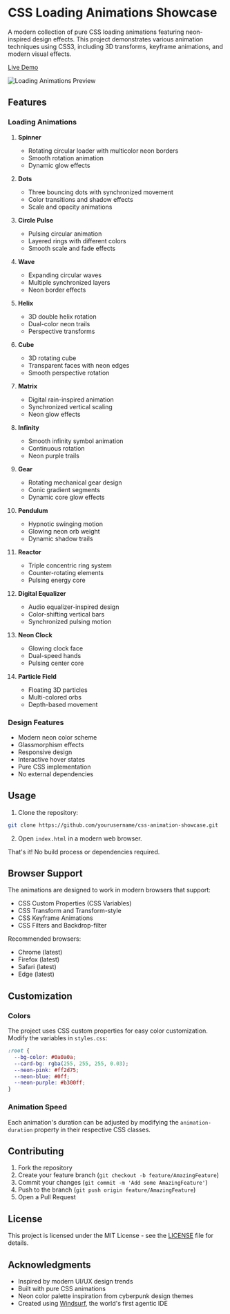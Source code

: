 # CSS Loading Animations Showcase

A modern collection of pure CSS loading animations featuring neon-inspired design effects. This project demonstrates various animation techniques using CSS3, including 3D transforms, keyframe animations, and modern visual effects.

 [Live Demo](https://shasikhan.github.io/css-loading-animations/)

![Loading Animations Preview](preview.gif)

## Features

### Loading Animations

1. **Spinner**

   - Rotating circular loader with multicolor neon borders
   - Smooth rotation animation
   - Dynamic glow effects

2. **Dots**

   - Three bouncing dots with synchronized movement
   - Color transitions and shadow effects
   - Scale and opacity animations

3. **Circle Pulse**

   - Pulsing circular animation
   - Layered rings with different colors
   - Smooth scale and fade effects

4. **Wave**

   - Expanding circular waves
   - Multiple synchronized layers
   - Neon border effects

5. **Helix**

   - 3D double helix rotation
   - Dual-color neon trails
   - Perspective transforms

6. **Cube**

   - 3D rotating cube
   - Transparent faces with neon edges
   - Smooth perspective rotation

7. **Matrix**

   - Digital rain-inspired animation
   - Synchronized vertical scaling
   - Neon glow effects

8. **Infinity**
   - Smooth infinity symbol animation
   - Continuous rotation
   - Neon purple trails

9. **Gear**

   - Rotating mechanical gear design
   - Conic gradient segments
   - Dynamic core glow effects

10. **Pendulum**

    - Hypnotic swinging motion
    - Glowing neon orb weight
    - Dynamic shadow trails

11. **Reactor**

    - Triple concentric ring system
    - Counter-rotating elements
    - Pulsing energy core

12. **Digital Equalizer**

    - Audio equalizer-inspired design
    - Color-shifting vertical bars
    - Synchronized pulsing motion

13. **Neon Clock**

    - Glowing clock face
    - Dual-speed hands
    - Pulsing center core

14. **Particle Field**

    - Floating 3D particles
    - Multi-colored orbs
    - Depth-based movement

### Design Features

- Modern neon color scheme
- Glassmorphism effects
- Responsive design
- Interactive hover states
- Pure CSS implementation
- No external dependencies

## Usage

1. Clone the repository:

```bash
git clone https://github.com/yourusername/css-animation-showcase.git
```

2. Open `index.html` in a modern web browser.

That's it! No build process or dependencies required.

## Browser Support

The animations are designed to work in modern browsers that support:

- CSS Custom Properties (CSS Variables)
- CSS Transform and Transform-style
- CSS Keyframe Animations
- CSS Filters and Backdrop-filter

Recommended browsers:

- Chrome (latest)
- Firefox (latest)
- Safari (latest)
- Edge (latest)

## Customization

### Colors

The project uses CSS custom properties for easy color customization. Modify the variables in `styles.css`:

```css
:root {
  --bg-color: #0a0a0a;
  --card-bg: rgba(255, 255, 255, 0.03);
  --neon-pink: #ff2d75;
  --neon-blue: #0ff;
  --neon-purple: #b300ff;
}
```

### Animation Speed

Each animation's duration can be adjusted by modifying the `animation-duration` property in their respective CSS classes.

## Contributing

1. Fork the repository
2. Create your feature branch (`git checkout -b feature/AmazingFeature`)
3. Commit your changes (`git commit -m 'Add some AmazingFeature'`)
4. Push to the branch (`git push origin feature/AmazingFeature`)
5. Open a Pull Request

## License

This project is licensed under the MIT License - see the [LICENSE](LICENSE) file for details.

## Acknowledgments

- Inspired by modern UI/UX design trends
- Built with pure CSS animations
- Neon color palette inspiration from cyberpunk design themes
- Created using [Windsurf](https://www.codeium.com/windsurf), the world's first agentic IDE
